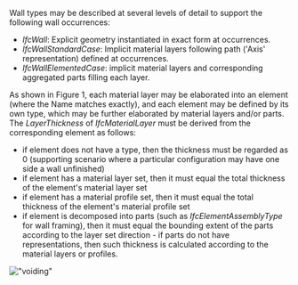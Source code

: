 Wall types may be described at several levels of detail to support the following wall occurrences:

* _IfcWall_: Explicit geometry instantiated in exact form at occurrences.
* _IfcWallStandardCase_: Implicit material layers following path ('Axis' representation) defined at occurrences.
* _IfcWallElementedCase_: implicit material layers and corresponding aggregated parts filling each layer.

As shown in Figure 1, each material layer may be elaborated into an element (where the Name matches exactly), and each element may be defined by its own type, which may be further elaborated by material layers and/or parts. The _LayerThickness_ of _IfcMaterialLayer_ must be derived from the corresponding element as follows:

* if element does not have a type, then the thickness must be regarded as 0 (supporting scenario where a particular configuration may have one side a wall unfinished) 
* if element has a material layer set, then it must equal the total thickness of the element's material layer set
* if element has a material profile set, then it must equal the total thickness of the element's material profile set
* if element is decomposed into parts (such as _IfcElementAssemblyType_ for wall framing), then it must equal the bounding extent of the parts according to the layer set direction - if parts do not have representations, then such thickness is calculated according to the material layers or profiles.

!["voiding"](../../../figures/ifcwalltype-partitioning.png "Figure 1 &mdash; Wall type")